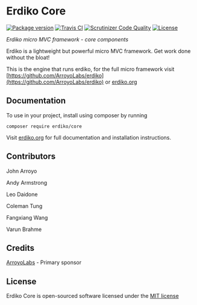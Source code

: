 Erdiko Core
===========

[![Package version](https://img.shields.io/packagist/v/erdiko/core.svg?style=flat-square)](https://packagist.org/packages/erdiko/core) [![Travis CI](https://travis-ci.org/ArroyoLabs/erdiko-core.svg?branch=master)](https://travis-ci.org/ArroyoLabs/erdiko-core) [![Scrutinizer Code Quality](https://scrutinizer-ci.com/g/ArroyoLabs/erdiko-core/badges/quality-score.png?b=master)](https://scrutinizer-ci.com/g/ArroyoLabs/erdiko-core/?branch=master) [![License](https://poser.pugx.org/erdiko/core/license)](https://packagist.org/packages/erdiko/core)

*Erdiko micro MVC framework - core components*

Erdiko is a lightweight but powerful micro MVC framework.  Get work done without the bloat!

This is the engine that runs erdiko, for the full micro framework visit 
[https://github.com/ArroyoLabs/erdiko](https://github.com/ArroyoLabs/erdiko) or [erdiko.org](http://www.erdiko.org/)


Documentation
-------------

To use in your project, install using composer by running

    composer require erdiko/core

Visit [erdiko.org](http://www.erdiko.org/) for full documentation and installation instructions.


Contributors
------------

John Arroyo

Andy Armstrong

Leo Daidone

Coleman Tung

Fangxiang Wang

Varun Brahme

## Credits

[ArroyoLabs](http://www.arroyolabs.com/) - Primary sponsor


License
-------

Erdiko Core is open-sourced software licensed under the [MIT license](http://opensource.org/licenses/MIT)
